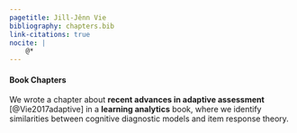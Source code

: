 ```yaml
---
pagetitle: Jill-Jênn Vie
bibliography: chapters.bib
link-citations: true
nocite: |
    @*
---
```

#### Book Chapters

We wrote a chapter about **recent advances in adaptive assessment** [@Vie2017adaptive] in a **learning analytics** book, where we identify similarities between cognitive diagnostic models and item response theory.
